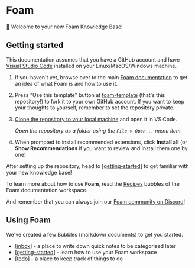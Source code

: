 # Foam

👋 Welcome to your new Foam Knowledge Base!

## Getting started

This documentation assumes that you have a GitHub account and have [Visual Studio Code](https://code.visualstudio.com/) installed on your Linux/MacOS/Windows machine.

1. If you haven't yet, browse over to the main [Foam documentation](https://foambubble.github.io/foam) to get an idea of what Foam is and how to use it.
2. Press "Use this template" button at [foam-template](https://github.com/foambubble/foam-template/generate) (that's this repository!) to fork it to your own GitHub account. If you want to keep your thoughts to yourself, remember to set the repository private.
3. [Clone the repository to your local machine](https://help.github.com/en/github/creating-cloning-and-archiving-repositories/cloning-a-repository) and open it in VS Code.

    *Open the repository as a folder using the `File > Open...` menu item.*

4. When prompted to install recommended extensions, click **Install all** (or **Show Recommendations** if you want to review and install them one by one)

After setting up the repository, head to [[getting-started]] to get familiar with your new knowledge base!

To learn more about how to use **Foam**, read the [Recipes](https://foambubble.github.io/foam/recipes/recipes) bubbles of the Foam documentation workspace.

And remember that you can always join our  [Foam community on Discord](https://discord.gg/HV2tn2FpEk)!

## Using Foam

We've created a few Bubbles (markdown documents) to get you started.

- [[inbox]] - a place to write down quick notes to be categorised later
- [[getting-started]] - learn how to use your Foam workspace
- [[todo]] - a place to keep track of things to do



[//begin]: # "Autogenerated link references for markdown compatibility"
[getting-started]: getting-started "Getting Started"
[inbox]: inbox "Inbox"
[todo]: todo "Todo"
[//end]: # "Autogenerated link references"
